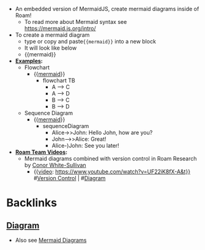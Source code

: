 - An embedded version of MermaidJS, create mermaid diagrams inside of Roam!
    - To read more about Mermaid syntax see https://mermaid.js.org/intro/
- To create a mermaid diagram
    - type or copy and paste`{{mermaid}}` into a new block
    - It will look like below
    - {{mermaid}}
- **[Examples](<Examples.md>):**
    - Flowchart
        - {{[mermaid](<mermaid.md>)}}
            - flowchart TB
                - A --> C
                - A --> D
                - B --> C
                - B --> D
    - Sequence Diagram
        - {{[mermaid](<mermaid.md>)}}
            - sequenceDiagram
                - Alice->>John: Hello John, how are you?
                - John-->>Alice: Great!
                - Alice-)John: See you later!
- **[Roam Team Videos](<Roam Team Videos.md>):**
    - Mermaid diagrams combined with version control in Roam Research by [Conor White-Sullivan](<Conor White-Sullivan.md>)
        - {{[video](<video.md>): https://www.youtube.com/watch?v=UF22iK8fX-A&t}}
#[Version Control](<Version Control.md>) | #[Diagram](<Diagram.md>)

# Backlinks
## [Diagram](<Diagram.md>)
- Also see [Mermaid Diagrams](<Mermaid Diagrams.md>)

